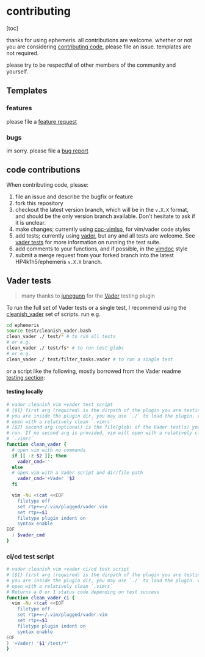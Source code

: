 # contributing
[toc]

thanks for using ephemeris. all contributions are welcome. whether or not you
are considering [contributing code](#code-contributions), please file an
issue. templates are not required.

please try to be respectful of other members of the community and yourself.

## Templates

### features

please file a [feature
request](https://github.com/HP4k1h5/ephemeris/issues/new?assignees=&labels=&template=feature_request.md&title=)

### bugs

im sorry. please file a [bug report](https://github.com/HP4k1h5/ephemeris/issues/new?assignees=HP4k1h5&labels=bug&template=bug_report.md&title=basic)

## code contributions

When contributing code, please:
1) file an issue and describe the bugfix or feature
2) fork this repository
3) checkout the latest version branch, which will be in the `v.X.X` format,
and should be the only version branch available. Don't hesitate to ask if it
is unclear.
4) make changes; currently using
[coc-vimlsp](https://github.com/iamcco/coc-vimlsp), for vim/vader code styles
5) add tests; currently using [vader](https://github.com/junegunn/vader.vim),
but any and all tests are welcome. See [vader tests](#vader-tests) for more
information on running the test suite.
6) add comments to your functions, and if possible, in the
[vimdoc](https://github.com/google/vimdoc) style
7) submit a merge request from your forked branch into the
latest HP4k1h5/ephemeris `v.X.X` branch.


## Vader tests
> many thanks to [junegunn](https://github.com/junegunn)
 for the [Vader](https://github.com/junegunn/vader.vim) testing plugin

To run the full set of Vader tests or a single test, I recommend using the
[cleanish_vader](../test/cleanish_vader.bash) set of scripts.
run e.g.
```bash
cd ephemeris
source test/cleanish_vader.bash
clean_vader ./ test/* # to run all tests
# or e.g.
clean_vader ./ test/fs* # to run test globs
# or e.g.
clean_vader ./ test/filter_tasks.vader # to run a single test
```

or a script like the following, mostly borrowed from the Vader readme [testing
section](https://github.com/junegunn/vader.vim#setting-up-isolated-testing-environment):
#### testing locally
```bash
# vader cleanish vim +vader test script
# {$1} first arg (required) is the dirpath of the plugin you are testing. if
# you are inside the plugin dir, you may use `./` to load the plugin. vim will
# open with a relatively clean `.vimrc`
# [$2] second arg (optional) is the file(glob) of the Vader test(s) you wish to
# run. If no second arg is provided, vim will open with a relatively clean
# `.vimrc`
function clean_vader {
  # open vim with no commands
  if [[ -z $2 ]]; then
    vader_cmd=''
  else
  # open vim with a Vader script and dir/file path
    vader_cmd='+Vader '$2
  fi

  vim -Nu <(cat <<EOF
    filetype off  
    set rtp+=~/.vim/plugged/vader.vim
    set rtp+=$1
    filetype plugin indent on
    syntax enable
EOF
  ) $vader_cmd
}
```

### ci/cd test script
```bash
# vader cleanish vim +vader ci/cd test script
# {$1} first arg (required) is the dirpath of the plugin you are testing. if
# you are inside the plugin dir, you may use `./` to load the plugin. vim will
# open with a relatively clean `.vimrc`
# Returns a 0 or 1 status code depending on test success
function clean_vader_ci {
  vim -Nu <(cat <<EOF
    filetype off  
    set rtp+=~/.vim/plugged/vader.vim
    set rtp+=$1
    filetype plugin indent on
    syntax enable
EOF
) '+Vader! '$1'/test/*'
}
```
